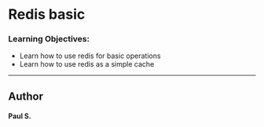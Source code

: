 # Redis basic

### Learning Objectives:
*    Learn how to use redis for basic operations
*    Learn how to use redis as a simple cache

--- 
## Author 
#### Paul S.